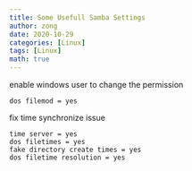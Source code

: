 ```yaml
---
title: Some Usefull Samba Settings
author: zong
date: 2020-10-29
categories: [Linux]
tags: [Linux]
math: true
---
```


enable windows user to change the permission 
```
dos filemod = yes 
```

fix time synchronize issue

```
time server = yes
dos filetimes = yes
fake directory create times = yes
dos filetime resolution = yes
```
